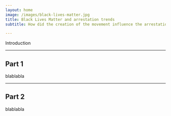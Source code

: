 ```yaml
---
layout: home
image: /images/black-lives-matter.jpg
title: Black Lives Matter and arrestation trends
subtitle: How did the creation of the movement influence the arrestations ?

---
```


Introduction
___

Part 1
---
blablabla
___

Part 2
---
blablabla

